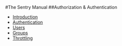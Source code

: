 #The Sentry Manual
##Authorization &amp; Authentication

* [Introduction](/manuals/sentry/introduction)
* [Authentication](/manuals/sentry/authentication)
* [Users](/manuals/sentry/users)
* [Groups](/manuals/sentry/groups)
* [Throttling](/manuals/sentry/throttling)
